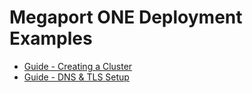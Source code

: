 # Megaport ONE Deployment Examples

- [Guide - Creating a Cluster](guides/creating-clusters/index.md)
- [Guide - DNS & TLS Setup](guides/dns-tls-setup/index.md)